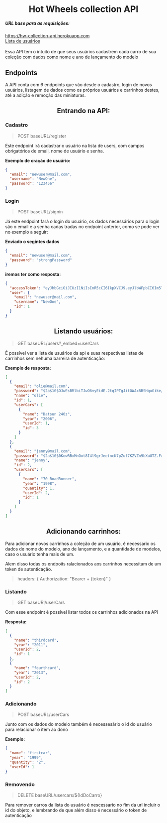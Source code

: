 <h1 align="center">Hot Wheels collection API</h1>

<h5>URL base para as requisições:</h5>
<a href="https://hw-collection-api.herokuapp.com">https://hw-collection-api.herokuapp.com</a></br>
<a href="https://hw-collection-api.herokuapp.com/users?_embed=userCars">Lista de usuários</a></br>
</br>
Essa API tem o intuito de que seus usuários cadastrem cada carro de sua coleção com dados como nome e ano de lançamento do modelo

## Endpoints

A API conta com 6 endpoints que vão desde o cadastro, login de novos usuários, listagem de dados como os próprios usuários e carrinhos destes, até a adição e remoção das miniaturas.

<h2 align="center">Entrando na API:</h2>

### Cadastro

> POST baseURL/register

Este endpoint irá cadastrar o usuário na lista de users, com campos obrigatórios de email, nome de usuário e senha.

<b>Exemplo de cração de usuário:</b>

```json
{
  "email": "newuser@mail.com",
  "username": "NewOne",
  "password": "123456"
}
```

### Login

> POST baseURL/signin

Já este endpoint fará o login do usuário, os dados necessários para o login são o email e a senha cadas tradas no endpoint anterior, como se pode ver no exemplo a seguir:

<b>Enviado o segintes dados</b></br>

```json
{
  "email": "newuser@mail.com",
  "password": "strongPassword"
}
```

<b>iremos ter como resposta:</b>

```json
{
  "accessToken": "eyJhbGciOiJIUzI1NiIsInR5cCI6IkpXVCJ9.eyJlbWFpbCI6Im5ld3VzZXJAbWFpbC5jb20iLCJpYXQiOjE2MzUyNjg0MzMsImV4cCI6MTYzNTI3MjAzMywic3ViIjoiMiJ9.fD52Jmf80FJLjRFW3QMB5Cl3InQbDthcyGPVAOeDP2I",
  "user": {
    "email": "newuser@mail.com",
    "username": "NewOne",
    "id": 1
  }
}
```

<h2 align="center">Listando usuários:</h2>

> GET baseURL/users?_embed=userCars

É possível ver a lista de usuários da api e suas respectivas listas de carrinhos sem nehuma barreira de autenticação:

<b>Exemplo de resposta:</b>

```json
[
  {
    "email": "olie@mail.com",
    "password": "$2a$10$OJwEsBRlbiTJwO6vyEidE.2tqIPTgJitOWAx8BSHquGike/bp2vg.",
    "name": "olie",
    "id": 1,
    "userCars": [
      {
        "name": "Datsun 240z",
        "year": "2006",
        "userId": 1,
        "id": 3
      }
    ]
  },
  {
    "email": "jenny@mail.com",
    "password": "$2a$10$0KowRBxMnOot8I4l9grJeetncK7pZuf7KZVZn9bXuUTZ.F4Mx4Pqy",
    "name": "jenny",
    "id": 2,
    "userCars": [
      {
        "name": "70 RoadRunner",
        "year": "1998",
        "quantity": 1,
        "userId": 2,
        "id": 1
      }
    ]
  }
]
```

<h2 align="center">Adicionando carrinhos:</h2>

Para adicionar novos carrinhos a coleção de um usuário, é necessario os dados de nome do modelo, ano de lançamento, e a quantidade de modelos, caso o usuário tenha mais de um.

Alem disso todas os endpoits ralacionados aos carrinhos necessitam de um token de autenticação.

> headers: { Authorization: "Bearer + {token}" }

### Listando

> GET baseURl/userCars

Com esse endpoint é possível listar todos os carrinhos adicionados na API

<b>Resposta:</b>

```json
[
  {
    "name": "thirdcard",
    "year": "2011",
    "userId": 2,
    "id": 1
  },
  {
    "name": "fourthcard",
    "year": "2013",
    "userId": 2,
    "id": 2
  }
]
```

### Adicionando

> POST baseURL/userCars

Junto com os dados do modelo também é necessesário o id do usuário para relacionar o item ao dono

<b>Exemplo:</b>

```json
{
  "name": "firstcar",
  "year": "1999",
  "quantity": "2",
  "userId": 1
}
```

### Removendo

> DELETE baseURL/usercars/${IdDoCarro}

Para remover carros da lista do usuário é nescessario no fim da url incluir o id do objeto, e lembrando de que além disso é necessário o token de autenticação